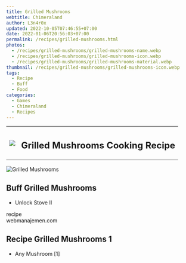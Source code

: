 ```yaml
---
title: Grilled Mushrooms
webtitle: Chimeraland
author: L3n4r0x
updated: 2022-10-05T07:46:55+07:00
date: 2022-01-06T20:56:03+07:00
permalink: /recipes/grilled-mushrooms.html
photos:
  - /recipes/grilled-mushrooms/grilled-mushrooms-name.webp
  - /recipes/grilled-mushrooms/grilled-mushrooms-icon.webp
  - /recipes/grilled-mushrooms/grilled-mushrooms-material.webp
thumbnail: /recipes/grilled-mushrooms/grilled-mushrooms-icon.webp
tags:
  - Recipe
  - Buff
  - Food
categories:
  - Games
  - Chimeraland
  - Recipes
---
```


<section id="bootstrap-wrapper"><link rel="stylesheet" href="https://cdn.statically.io/gh/dimaslanjaka/Web-Manajemen/40ac3225/css/bootstrap-4.5-wrapper.css"/><div class="row mb-2"><div class="col-md-12 mb-2"><table class="table" id="post-info"><tbody><tr><td><img class="d-inline-block me-2" src="/chimeraland/recipes/grilled-mushrooms/grilled-mushrooms-icon.webp" width="auto" height="auto"/></td><td><h1 class="fs-5">Grilled Mushrooms Cooking Recipe</h1></td></tr></tbody></table></div></div><div class="card mb-2"><div class="row g-0"><div class="col-sm-4 position-relative mb-2"><img src="/chimeraland/recipes/grilled-mushrooms/grilled-mushrooms-material.webp" class="card-img fit-cover w-100 h-100" alt="Grilled Mushrooms" data-fancybox="true"/></div><div class="col-sm-8 mb-2"><div class="card-body"><h2 class="card-title fs-5">Buff Grilled Mushrooms</h2><div class="card-text"><ul><li>Unlock Stove II</li></ul></div><span class="badge rounded-pill bg-dark">recipe</span></div><div class="card-footer text-end text-muted">webmanajemen.com</div></div></div></div><div class="row mb-2"><div class="col-12 col-lg-6 recipe-item mb-2"><div class="card"><div class="card-body"><h2 class="card-title fs-5">Recipe Grilled Mushrooms 1</h2><div class="card-text"><ul><li>Any Mushroom [1]</li></ul></div></div></div></div></div></section>